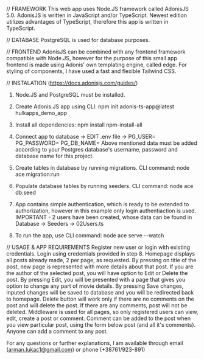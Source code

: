 // FRAMEWORK
This web app uses Node.JS framework called AdonisJS 5.0. 
AdonisJS is written in JavaScript and/or TypeScript. 
Newest edition utilizes advantages of TypeScript, therefore this app is written in TypeScript.

// DATABASE
PostgreSQL is used for database purposes.

// FRONTEND
AdonisJS can be combined with any frontend framework compatible with Node.JS, however for the purpose of this small app frontend is made using Adonis' own templating engine, called edge. For styling of components, I have used a fast and flexible Tailwind CSS.

// INSTALATION (https://docs.adonisjs.com/guides/)

1. Node.JS and PostgreSQL must be installed.

2. Create Adonis.JS app using CLI: npm init adonis-ts-app@latest hulkapps_demo_app

3. Install all dependencies: npm install npm-install-all

4. Connect app to database -> EDIT .env file -> 
		PG_USER=
		PG_PASSWORD=
		PG_DB_NAME=
	Above mentioned data must be added according to your Postgres database's username, password and database name for this project.

5. Create tables in database by running migrations. CLI command: node ace migration:run

6. Populate database tables by running seeders. CLI command: node ace db:seed

8. App contains simple authentication, which is ready to be extended to authorization, however in this example only login authentiaction is used.
IMPORTANT - 2 users have been created, whose data can be found in Database -> Seeders -> 02Users.ts

9. To run the app, use CLI command: node ace serve --watch

// USAGE & APP REQUIREMENTS 
Register new user or login with existing credentials.
Login using credentials provided in step 8.
Homepage displays all posts already made, 2 per page, as requested. 
By pressing on title of the post, new page is represented with more details about that post.
If you are the author of the selected post, you will have option to Edit or Delete the post.
By pressing Edit, you will be presented with a page that gives you option to change any part of movie details.
By pressing Save changes, inputed changes will be saved to database and you will be redirected back to homepage.
Delete button will work only if there are no comments on the post and will delete the post. If there are any comments, post will not be deleted.
Middleware is used for all pages, so only registered users can view, edit, create a post or comment.
Comment can be added to the post when you view particular post, using the form below post (and all it's comments).
Anyone can add a comment to any post.

For any questions or further explanations, I am available through email (arman.lukac1@gmail.com) or phone (+38761/923-891)